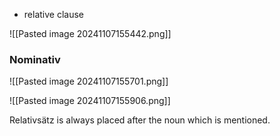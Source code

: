 + relative clause 

![[Pasted image 20241107155442.png]]

### Nominativ 

![[Pasted image 20241107155701.png]]

![[Pasted image 20241107155906.png]]

Relativsätz is always placed after the noun which is mentioned. 